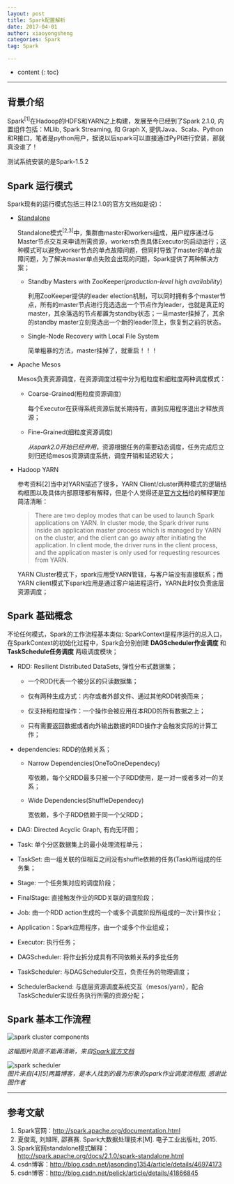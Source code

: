 ```yaml
---
layout: post
title: Spark配置解析
date: 2017-04-01
author: xiaoyongsheng
categories: Spark
tag: Spark

---
```


* content
{: toc}

---

## 背景介绍  

Spark<sup>[1]</sup>在Hadoop的HDFS和YARN之上构建，发展至今已经到了Spark 2.1.0, 内置组件包括：MLlib, Spark Streaming, 和 Graph X, 提供Java、Scala、Python和R接口，笔者是python用户，据说以后spark可以直接通过PyPI进行安装，那就真没谁了！

测试系统安装的是Spark-1.5.2


## Spark 运行模式   

Spark现有的运行模式包括三种(2.1.0的官方文档如是说)：  

  - [Standalone](http://spark.apache.org/docs/2.1.0/spark-standalone.html)  

    Standalone模式<sup>[2,3]</sup>中，集群由master和workers组成，用户程序通过与Master节点交互来申请所需资源，workers负责具体Executor的启动运行；这种模式可以避免worker节点的单点故障问题，但同时导致了master的单点故障问题，为了解决master单点失败会出现的问题，Spark提供了两种解决方案；  

    - Standby Masters with ZooKeeper(*production-level high availability*)  

      利用ZooKeeper提供的leader election机制，可以同时拥有多个master节点，所有的master节点进行竞选选出一个节点作为leader，也就是真正的master，其余落选的节点都置为standby状态；一旦master挂掉了，其余的standby master立刻竞选出一个新的leader顶上，恢复到之前的状态。  

    - Single-Node Recovery with Local File System  

      简单粗暴的方法，master挂掉了，就重启！！！

  - Apache Mesos   

    Mesos负责资源调度，在资源调度过程中分为粗粒度和细粒度两种调度模式：  

      - Coarse-Grained(粗粒度资源调度)  

        每个Executor在获得系统资源后就长期持有，直到应用程序退出才释放资源；

      - Fine-Grained(细粒度资源调度)

        *从spark2.0开始已经弃用*，资源根据任务的需要动态调度，任务完成后立刻归还给mesos资源调度系统，调度开销和延迟较大；

  - Hadoop YARN  

    参考资料[2]当中对YARN描述了很多，YARN Client/cluster两种模式的逻辑结构框图以及具体内部原理都有解释，但是个人觉得还是[官方文档](http://spark.apache.org/docs/2.1.0/running-on-yarn.html)给的解释更加简洁清晰： 

      > There are two deploy modes that can be used to launch Spark applications on YARN. In cluster mode, the Spark driver runs inside an application master process which is managed by YARN on the cluster, and the client can go away after initiating the application. In client mode, the driver runs in the client process, and the application master is only used for requesting resources from YARN.

    YARN Cluster模式下，spark应用受YARN管辖，与客户端没有直接联系；而YARN client模式下spark应用是通过客户端进程运行，YARN此时仅负责底层资源调度；


## Spark 基础概念

不论任何模式，Spark的工作流程基本类似: SparkContext是程序运行的总入口，在SparkContext的初始化过程中，Spark会分别创建 **DAGScheduler作业调度** 和 **TaskSchedule任务调度** 两级调度模块；

- RDD: Resilient Distributed DataSets, 弹性分布式数据集；

  - 一个RDD代表一个被分区的只读数据集；  

  - 仅有两种生成方式：内存或者外部文件、通过其他RDD转换而来；  

  - 仅支持粗粒度操作：一个操作会被应用在本RDD的所有数据之上；  

  - 只有需要返回数据或者向外输出数据的RDD操作才会触发实际的计算工作；

- dependencies: RDD的依赖关系；

  - Narrow Dependencies(OneToOneDependecy)  
   
    窄依赖，每个父RDD最多只被一个子RDD使用，是一对一或者多对一的关系；    

  - Wide Dependencies(ShuffleDependecy)  

    宽依赖，多个子RDD依赖于同一个父RDD；  

- DAG: Directed Acyclic Graph, 有向无环图；

- Task: 单个分区数据集上的最小处理流程单元；  

- TaskSet: 由一组关联的但相互之间没有shuffle依赖的任务(Task)所组成的任务集；

- Stage: 一个任务集对应的调度阶段；  

- FinalStage: 直接触发作业的RDD关联的调度阶段；  

- Job: 由一个RDD action生成的一个或多个调度阶段所组成的一次计算作业；  

- Application：Spark应用程序，由一个或多个作业组成；  

- Executor: 执行任务；  

- DAGScheduler: 将作业拆分成具有不同依赖关系的多批任务  

- TaskScheduler: 与DAGScheduler交互，负责任务的物理调度；  

- SchedulerBackend: 与底层资源调度系统交互（mesos/yarn），配合TaskScheduler实现任务执行所需的资源分配；  



## Spark 基本工作流程  


![spark cluster components](http://i.imgur.com/3JW62W0.png)  

*这幅图片简直不能再清晰，来自[Spark官方文档](http://spark.apache.org/docs/2.1.0/cluster-overview.html)*  


![spark scheduler](http://i.imgur.com/J3FesTK.png)  
*图片来自[4][5]两篇博客，是本人找到的最为形象的spark作业调度流程图, 感谢此图作者*

---

## 参考文献  
1. Spark官网：http://spark.apache.org/documentation.html  
2. 夏俊鸾, 刘旭晖, 邵赛赛. Spark大数据处理技术[M]. 电子工业出版社, 2015.  
3. Spark官网standalone模式解释：http://spark.apache.org/docs/2.1.0/spark-standalone.html  
4. csdn博客：http://blog.csdn.net/jasonding1354/article/details/46974173  
5. csdn博客：http://blog.csdn.net/pelick/article/details/41866845  



